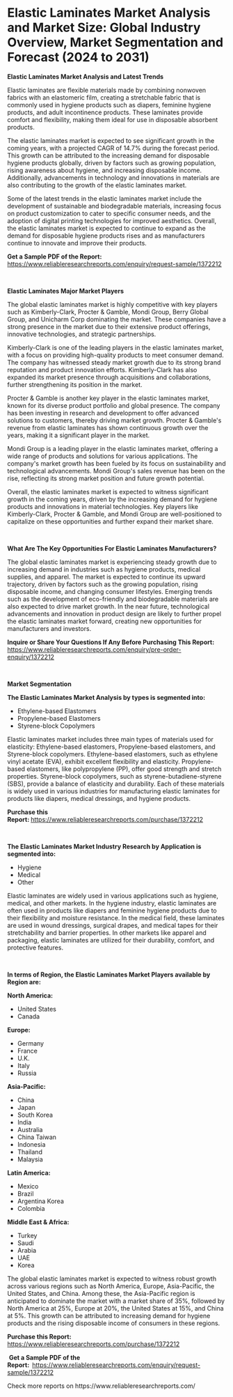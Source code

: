 <p><h1>Elastic Laminates Market Analysis and Market Size: Global Industry Overview, Market Segmentation and Forecast (2024 to 2031)</h1></p><p><strong>Elastic Laminates Market Analysis and Latest Trends</strong></p>
<p><p>Elastic laminates are flexible materials made by combining nonwoven fabrics with an elastomeric film, creating a stretchable fabric that is commonly used in hygiene products such as diapers, feminine hygiene products, and adult incontinence products. These laminates provide comfort and flexibility, making them ideal for use in disposable absorbent products.</p><p>The elastic laminates market is expected to see significant growth in the coming years, with a projected CAGR of 14.7% during the forecast period. This growth can be attributed to the increasing demand for disposable hygiene products globally, driven by factors such as growing population, rising awareness about hygiene, and increasing disposable income. Additionally, advancements in technology and innovations in materials are also contributing to the growth of the elastic laminates market.</p><p>Some of the latest trends in the elastic laminates market include the development of sustainable and biodegradable materials, increasing focus on product customization to cater to specific consumer needs, and the adoption of digital printing technologies for improved aesthetics. Overall, the elastic laminates market is expected to continue to expand as the demand for disposable hygiene products rises and as manufacturers continue to innovate and improve their products.</p></p>
<p><strong>Get a Sample PDF of the Report:&nbsp;</strong> <a href="https://www.reliableresearchreports.com/enquiry/request-sample/1372212">https://www.reliableresearchreports.com/enquiry/request-sample/1372212</a></p>
<p>&nbsp;</p>
<p><strong>Elastic Laminates Major Market Players</strong></p>
<p><p>The global elastic laminates market is highly competitive with key players such as Kimberly-Clark, Procter & Gamble, Mondi Group, Berry Global Group, and Unicharm Corp dominating the market. These companies have a strong presence in the market due to their extensive product offerings, innovative technologies, and strategic partnerships.</p><p>Kimberly-Clark is one of the leading players in the elastic laminates market, with a focus on providing high-quality products to meet consumer demand. The company has witnessed steady market growth due to its strong brand reputation and product innovation efforts. Kimberly-Clark has also expanded its market presence through acquisitions and collaborations, further strengthening its position in the market.</p><p>Procter & Gamble is another key player in the elastic laminates market, known for its diverse product portfolio and global presence. The company has been investing in research and development to offer advanced solutions to customers, thereby driving market growth. Procter & Gamble's revenue from elastic laminates has shown continuous growth over the years, making it a significant player in the market.</p><p>Mondi Group is a leading player in the elastic laminates market, offering a wide range of products and solutions for various applications. The company's market growth has been fueled by its focus on sustainability and technological advancements. Mondi Group's sales revenue has been on the rise, reflecting its strong market position and future growth potential.</p><p>Overall, the elastic laminates market is expected to witness significant growth in the coming years, driven by the increasing demand for hygiene products and innovations in material technologies. Key players like Kimberly-Clark, Procter & Gamble, and Mondi Group are well-positioned to capitalize on these opportunities and further expand their market share.</p></p>
<p>&nbsp;</p>
<p><strong>What Are The Key Opportunities For Elastic Laminates Manufacturers?</strong></p>
<p><p>The global elastic laminates market is experiencing steady growth due to increasing demand in industries such as hygiene products, medical supplies, and apparel. The market is expected to continue its upward trajectory, driven by factors such as the growing population, rising disposable income, and changing consumer lifestyles. Emerging trends such as the development of eco-friendly and biodegradable materials are also expected to drive market growth. In the near future, technological advancements and innovation in product design are likely to further propel the elastic laminates market forward, creating new opportunities for manufacturers and investors.</p></p>
<p><strong>Inquire or Share Your Questions If Any Before Purchasing This Report:</strong> <a href="https://www.reliableresearchreports.com/enquiry/pre-order-enquiry/1372212">https://www.reliableresearchreports.com/enquiry/pre-order-enquiry/1372212</a></p>
<p>&nbsp;</p>
<p><strong>Market Segmentation</strong></p>
<p><strong>The Elastic Laminates Market Analysis by types is segmented into:</strong></p>
<p><ul><li>Ethylene-based Elastomers</li><li>Propylene-based Elastomers</li><li>Styrene-block Copolymers</li></ul></p>
<p><p>Elastic laminates market includes three main types of materials used for elasticity: Ethylene-based elastomers, Propylene-based elastomers, and Styrene-block copolymers. Ethylene-based elastomers, such as ethylene vinyl acetate (EVA), exhibit excellent flexibility and elasticity. Propylene-based elastomers, like polypropylene (PP), offer good strength and stretch properties. Styrene-block copolymers, such as styrene-butadiene-styrene (SBS), provide a balance of elasticity and durability. Each of these materials is widely used in various industries for manufacturing elastic laminates for products like diapers, medical dressings, and hygiene products.</p></p>
<p><strong>Purchase this Report:&nbsp;</strong><a href="https://www.reliableresearchreports.com/purchase/1372212">https://www.reliableresearchreports.com/purchase/1372212</a></p>
<p>&nbsp;</p>
<p><strong>The Elastic Laminates Market Industry Research by Application is segmented into:</strong></p>
<p><ul><li>Hygiene</li><li>Medical</li><li>Other</li></ul></p>
<p><p>Elastic laminates are widely used in various applications such as hygiene, medical, and other markets. In the hygiene industry, elastic laminates are often used in products like diapers and feminine hygiene products due to their flexibility and moisture resistance. In the medical field, these laminates are used in wound dressings, surgical drapes, and medical tapes for their stretchability and barrier properties. In other markets like apparel and packaging, elastic laminates are utilized for their durability, comfort, and protective features.</p></p>
<p>&nbsp;</p>
<p><strong>In terms of Region, the Elastic Laminates Market Players available by Region are:</strong></p>
<p>
    <p> <strong> North America: </strong>
        <ul>
            <li>United States</li>
            <li>Canada</li>
        </ul>
        </p> 
    <p> <strong> Europe: </strong>
        <ul>
            <li>Germany</li>
            <li>France</li>
            <li>U.K.</li>
            <li>Italy</li>
            <li>Russia</li>
        </ul>
        </p> 
    <p> <strong> Asia-Pacific: </strong>
        <ul>
            <li>China</li>
            <li>Japan</li>
            <li>South Korea</li>
            <li>India</li>
            <li>Australia</li>
            <li>China Taiwan</li>
            <li>Indonesia</li>
            <li>Thailand</li>
            <li>Malaysia</li>
        </ul>
        </p> 
    <p> <strong> Latin America: </strong>
        <ul>
            <li>Mexico</li>
            <li>Brazil</li>
            <li>Argentina Korea</li>
            <li>Colombia</li>
        </ul>
        </p> 
    <p> <strong> Middle East & Africa: </strong>
        <ul>
            <li>Turkey</li>
            <li>Saudi</li>
            <li>Arabia</li>
            <li>UAE</li>
            <li>Korea</li>
        </ul>
    </p>
    </p>
<p><p>The global elastic laminates market is expected to witness robust growth across various regions such as North America, Europe, Asia-Pacific, the United States, and China. Among these, the Asia-Pacific region is anticipated to dominate the market with a market share of 35%, followed by North America at 25%, Europe at 20%, the United States at 15%, and China at 5%. This growth can be attributed to increasing demand for hygiene products and the rising disposable income of consumers in these regions.</p></p>
<p><strong>Purchase this Report: </strong><a href="https://www.reliableresearchreports.com/purchase/1372212">https://www.reliableresearchreports.com/purchase/1372212</a></p>
<p>&nbsp;<strong>Get a Sample PDF of the Report:&nbsp;&nbsp;</strong><a href="https://www.reliableresearchreports.com/enquiry/request-sample/1372212">https://www.reliableresearchreports.com/enquiry/request-sample/1372212</a></p>
<p><strong></strong></p>
<p>Check more reports on https://www.reliableresearchreports.com/</p>